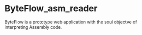 # ByteFlow_asm_reader

ByteFlow is a prototype web application with the soul objectve of interpreting Assembly code. <br> 